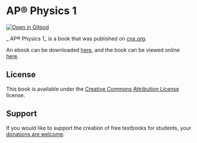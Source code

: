 #  AP® Physics 1

[![Open in Gitpod](https://gitpod.io/button/open-in-gitpod.svg)](https://gitpod.io/from-referrer/)

_ AP® Physics 1_ is a book that was published on [cnx.org](https://cnx.org/).

An ebook can be downloaded [here](https://github.com/cnx-user-books/cnxbook-ap-r-physics-1/releases/latest), and the book can be viewed online [here](https://github.com/cnx-user-books/cnxbook-ap-r-physics-1/releases/latest).

## License
This book is available under the [Creative Commons Attribution License](./LICENSE) license.

## Support
If you would like to support the creation of free textbooks for students, your [donations are welcome](https://riceconnect.rice.edu/donation/support-openstax-banner).
